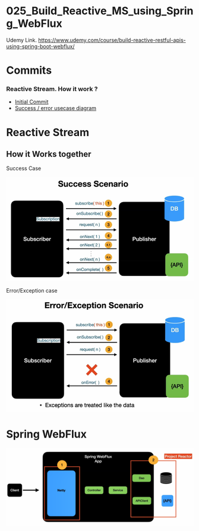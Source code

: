 # 025_Build_Reactive_MS_using_Spring_WebFlux

Udemy Link.
https://www.udemy.com/course/build-reactive-restful-apis-using-spring-boot-webflux/

# Commits
### Reactive Stream. How it work ?
* [Initial Commit](https://github.com/bibhusprasad/025_Build_Reactive_MS_using_Spring_WebFlux/commit/605ba172e60e78b972f38ebe134608e7930ad5c8)
* [Success / error usecase diagram](https://github.com/bibhusprasad/025_Build_Reactive_MS_using_Spring_WebFlux/commit/07bb24cd122bbc3f551b0f512f82c53210bd7542)

# Reactive Stream
## How it Works together
Success Case

![plot](/images/01.reactive_stream_success_scenario.png?raw=true)

Error/Exception case

![plot](/images/02.reactive_stream_error_scenario.png?raw=true)

# Spring WebFlux
![plot](/images/03.Intro_spring_webflux.png?raw=true)